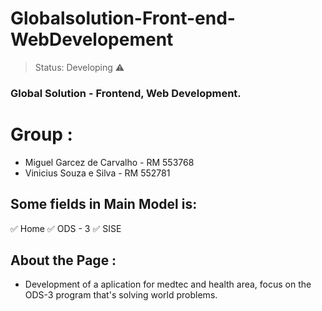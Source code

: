 <h1>Globalsolution-Front-end-WebDevelopement</h1>

> Status: Developing ⚠️

### Global Solution - Frontend, Web Development.

# Group : 

+ Miguel Garcez de Carvalho - RM 553768
+ Vinicius Souza e Silva - RM 552781

## Some fields in Main Model is:

:white_check_mark: Home
:white_check_mark: ODS - 3
:white_check_mark: SISE


## About the Page : 

* Development of a aplication for medtec and health area, focus on the ODS-3 program that's solving world problems.
